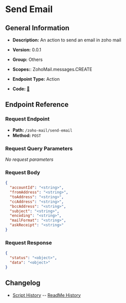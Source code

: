 # Send Email

## General Information

- **Description:** An action to send an email in zoho mail

- **Version:** 0.0.1
- **Group:** Others
- **Scopes:**: ZohoMail.messages.CREATE
- **Endpoint Type:** Action
- **Code:** [🔗](https://github.com/NangoHQ/integration-templates/tree/main/integrations/zoho-mail/actions/send-email.ts)

## Endpoint Reference

### Request Endpoint

- **Path:** `/zoho-mail/send-email`
- **Method:** `POST`

### Request Query Parameters

_No request parameters_

### Request Body

```json
{
  "accountId": "<string>",
  "fromAddress": "<string>",
  "toAddress": "<string>",
  "ccAddress": "<string>",
  "bccAddress": "<string>",
  "subject": "<string>",
  "encoding": "<string>",
  "mailFormat": "<string>",
  "askReceipt": "<string>"
}
```

### Request Response

```json
{
  "status": "<object>",
  "data": "<object>"
}
```

## Changelog

- [Script History](https://github.com/NangoHQ/integration-templates/commits/main/integrations/zoho-mail/actions/send-email.ts)
-- [ReadMe History](https://github.com/NangoHQ/integration-templates/commits/main/integrations/zoho-mail/actions/send-email.md)
